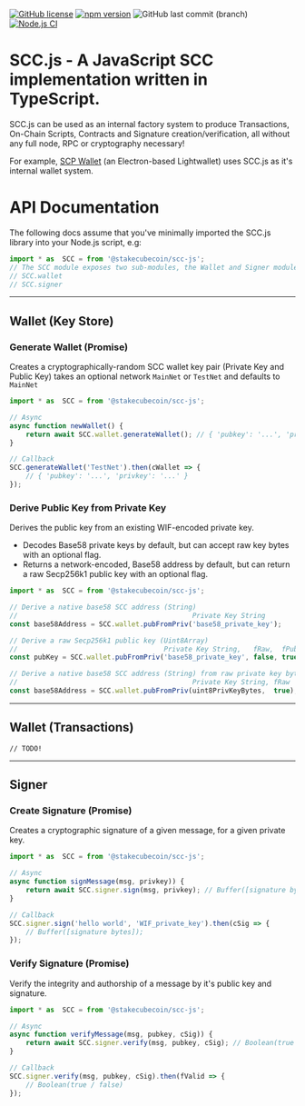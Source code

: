 [![GitHub license](https://img.shields.io/github/license/stakecube/scc-js)](https://github.com/stakecube/scc-js/blob/master/LICENSE) [![npm version](https://badge.fury.io/js/@stakecubecoin%2Fscc-js.svg)](https://www.npmjs.com/package/@stakecubecoin/scc-js) ![GitHub last commit (branch)](https://img.shields.io/github/last-commit/stakecube/scc-js/develop) [![Node.js CI](https://github.com/stakecube/scc-js/actions/workflows/node.js.yml/badge.svg)](https://github.com/stakecube/scc-js/actions/workflows/node.js.yml)

# SCC.js - A JavaScript SCC implementation written in TypeScript.

SCC.js can be used as an internal factory system to produce Transactions, On-Chain Scripts, Contracts and Signature creation/verification, all without any full node, RPC or cryptography necessary!

For example, [SCP Wallet](https://github.com/stakecube/StakeCubeProtocol) (an Electron-based Lightwallet) uses SCC.js as it's internal wallet system.

# API Documentation

The following docs assume that you've minimally imported the SCC.js library into your Node.js script, e.g:

```js
import * as  SCC = from '@stakecubecoin/scc-js';
// The SCC module exposes two sub-modules, the Wallet and Signer modules
// SCC.wallet
// SCC.signer
```

---

## Wallet (Key Store)

### Generate Wallet (Promise)

Creates a cryptographically-random SCC wallet key pair (Private Key and Public Key) takes an optional network `MainNet` or `TestNet` and defaults to `MainNet`

```js
import * as  SCC = from '@stakecubecoin/scc-js';

// Async
async function newWallet() {
    return await SCC.wallet.generateWallet(); // { 'pubkey': '...', 'privkey': '...' }
}

// Callback
SCC.generateWallet('TestNet').then(cWallet => {
    // { 'pubkey': '...', 'privkey': '...' }
});
```

### Derive Public Key from Private Key

Derives the public key from an existing WIF-encoded private key.

- Decodes Base58 private keys by default, but can accept raw key bytes with an optional flag.
- Returns a network-encoded, Base58 address by default, but can return a raw Secp256k1 public key with an optional flag.

```js
import * as  SCC = from '@stakecubecoin/scc-js';

// Derive a native base58 SCC address (String)
//                                           Private Key String
const base58Address = SCC.wallet.pubFromPriv('base58_private_key');

// Derive a raw Secp256k1 public key (Uint8Array)
//                                    Private Key String,   fRaw,  fPubBytesOnly
const pubKey = SCC.wallet.pubFromPriv('base58_private_key', false, true);

// Derive a native base58 SCC address (String) from raw private key bytes (Uint8Array)
//                                           Private Key String, fRaw
const base58Address = SCC.wallet.pubFromPriv(uint8PrivKeyBytes,  true);
```

---

## Wallet (Transactions)

`// TODO!`

---

## Signer

### Create Signature (Promise)

Creates a cryptographic signature of a given message, for a given private key.

```js
import * as  SCC = from '@stakecubecoin/scc-js';

// Async
async function signMessage(msg, privkey)) {
    return await SCC.signer.sign(msg, privkey); // Buffer([signature bytes]);
}

// Callback
SCC.signer.sign('hello world', 'WIF_private_key').then(cSig => {
    // Buffer([signature bytes]);
});
```

### Verify Signature (Promise)

Verify the integrity and authorship of a message by it's public key and signature.

```js
import * as  SCC = from '@stakecubecoin/scc-js';

// Async
async function verifyMessage(msg, pubkey, cSig)) {
    return await SCC.signer.verify(msg, pubkey, cSig); // Boolean(true / false)
}

// Callback
SCC.signer.verify(msg, pubkey, cSig).then(fValid => {
    // Boolean(true / false)
});
```
